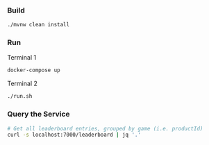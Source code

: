 ### Build
```bash
./mvnw clean install 
```
### Run
Terminal 1
```bash
docker-compose up 
```
Terminal 2
```bash
./run.sh 
```
### Query the Service 
```bash
# Get all leaderboard entries, grouped by game (i.e. productId)
curl -s localhost:7000/leaderboard | jq '.'
```
